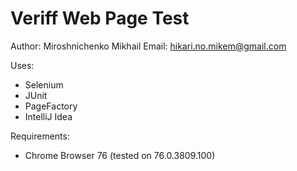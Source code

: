 # Veriff Web Page Test
Author: Miroshnichenko Mikhail
Email: hikari.no.mikem@gmail.com

Uses:
- Selenium
- JUnit
- PageFactory
- IntelliJ Idea

Requirements:
- Chrome Browser 76 (tested on 76.0.3809.100)
